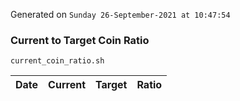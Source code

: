 Generated on `Sunday 26-September-2021 at 10:47:54`

### Current to Target Coin Ratio
`current_coin_ratio.sh`

Date|Current|Target|Ratio
---|---|---|---
